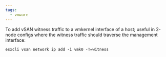 ```yaml
---
tags:
  - vmware
---
```

To add vSAN witness traffic to a vmkernel interface of a host; useful in 2-node configs where the witness traffic should traverse the management interface:

```shell
esxcli vsan network ip add -i vmk0 -T=witness
```